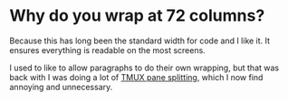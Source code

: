 # Why do you wrap at 72 columns?

Because this has long been the standard width for code and I like it. It
ensures everything is readable on the most screens.

I used to like to allow paragraphs to do their own wrapping, but that
was back with I was doing a lot of [TMUX pane splitting][1], which I now
find annoying and unnecessary.

[1]: /20210502130724
